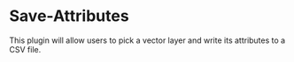 # Save-Attributes
This plugin will allow users to pick a vector layer and write its attributes to a CSV file.
